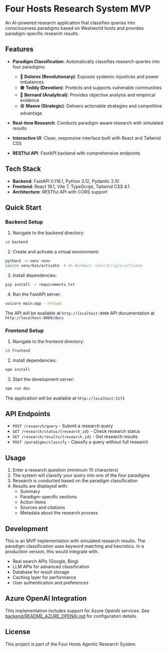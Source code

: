 # Four Hosts Research System MVP

An AI-powered research application that classifies queries into consciousness paradigms based on Westworld hosts and provides paradigm-specific research results.

## Features

- **Paradigm Classification**: Automatically classifies research queries into four paradigms:
  - 🔴 **Dolores (Revolutionary)**: Exposes systemic injustices and power imbalances
  - 🟠 **Teddy (Devotion)**: Protects and supports vulnerable communities
  - 🔵 **Bernard (Analytical)**: Provides objective analysis and empirical evidence
  - 🟢 **Maeve (Strategic)**: Delivers actionable strategies and competitive advantage

- **Real-time Research**: Conducts paradigm-aware research with simulated results
- **Interactive UI**: Clean, responsive interface built with React and Tailwind CSS
- **RESTful API**: FastAPI backend with comprehensive endpoints

## Tech Stack

- **Backend**: FastAPI 0.116.1, Python 3.12, Pydantic 2.10
- **Frontend**: React 19.1, Vite 7, TypeScript, Tailwind CSS 4.1
- **Architecture**: RESTful API with CORS support

## Quick Start

### Backend Setup

1. Navigate to the backend directory:
```bash
cd backend
```

2. Create and activate a virtual environment:
```bash
python3 -m venv venv
source venv/bin/activate  # On Windows: venv\Scripts\activate
```

3. Install dependencies:
```bash
pip install -r requirements.txt
```

4. Run the FastAPI server:
```bash
uvicorn main:app --reload
```

The API will be available at `http://localhost:8000`
API documentation at `http://localhost:8000/docs`

### Frontend Setup

1. Navigate to the frontend directory:
```bash
cd frontend
```

2. Install dependencies:
```bash
npm install
```

3. Start the development server:
```bash
npm run dev
```

The application will be available at `http://localhost:5173`

## API Endpoints

- `POST /research/query` - Submit a research query
- `GET /research/status/{research_id}` - Check research status
- `GET /research/results/{research_id}` - Get research results
- `POST /paradigms/classify` - Classify a query without full research

## Usage

1. Enter a research question (minimum 10 characters)
2. The system will classify your query into one of the four paradigms
3. Research is conducted based on the paradigm classification
4. Results are displayed with:
   - Summary
   - Paradigm-specific sections
   - Action items
   - Sources and citations
   - Metadata about the research process

## Development

This is an MVP implementation with simulated research results. The paradigm classification uses keyword matching and heuristics. In a production version, this would integrate with:
- Real search APIs (Google, Bing)
- LLM APIs for advanced classification
- Database for result storage
- Caching layer for performance
- User authentication and preferences

## Azure OpenAI Integration

This implementation includes support for Azure OpenAI services. See [backend/README_AZURE_OPENAI.md](backend/README_AZURE_OPENAI.md) for configuration details.

## License

This project is part of the Four Hosts Agentic Research System.
